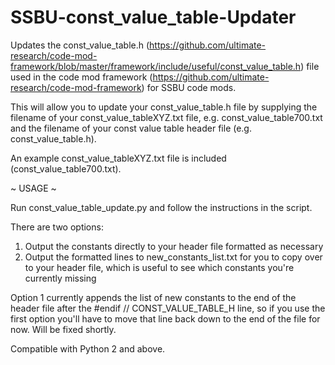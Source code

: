 # SSBU-const_value_table-Updater
Updates the const_value_table.h (https://github.com/ultimate-research/code-mod-framework/blob/master/framework/include/useful/const_value_table.h) file used in the code mod framework (https://github.com/ultimate-research/code-mod-framework) for SSBU code mods.

This will allow you to update your const_value_table.h file by supplying the filename of your const_value_tableXYZ.txt file, e.g. const_value_table700.txt and the filename of your const value table header file (e.g. const_value_table.h).

An example const_value_tableXYZ.txt file is included (const_value_table700.txt).



 ~ USAGE ~

Run const_value_table_update.py and follow the instructions in the script.

There are two options: 
1. Output the constants directly to your header file formatted as necessary
2. Output the formatted lines to new_constants_list.txt for you to copy over to your header file, which is useful to see which constants you're currently missing

Option 1 currently appends the list of new constants to the end of the header file after the #endif // CONST_VALUE_TABLE_H line, so if you use the first option you'll have to move that line back down to the end of the file for now. Will be fixed shortly.

Compatible with Python 2 and above.
